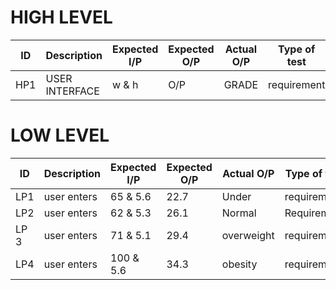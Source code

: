 # HIGH LEVEL
|ID  |Description    | Expected I/P|Expected O/P|Actual O/P|Type of test|
|----|---------------|-------------|------------|----------|------------|
| HP1|USER INTERFACE | w & h       |O/P         |GRADE     |requirement |

# LOW LEVEL
|ID  |Description    | Expected I/P|Expected O/P|Actual O/P|Type of test|
|----|---------------|-------------|------------|----------|------------|
|LP1 |user enters    |65 & 5.6     |22.7        |Under     |requirement |
|LP2 |user enters    |62 & 5.3     |26.1        | Normal   |Requirement |
|LP 3|user enters    |71 & 5.1     |29.4        |overweight|requirement |
|LP4 |user enters    |100 & 5.6    |34.3        | obesity  |requirement |
